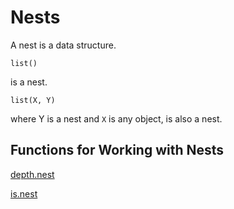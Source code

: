 # Nests

A nest is a data structure.

    list()
    
is a nest.

    list(X, Y)

where Y is a nest and `X` is any object, is also a nest.

## Functions for Working with Nests

[depth.nest](https://github.com/dmparrishphd/Shapiro/blob/master/Files/3/3/0/depth.nest.R)

[is.nest](https://github.com/dmparrishphd/Shapiro/blob/master/Files/3/4/0/is.nest.R)

